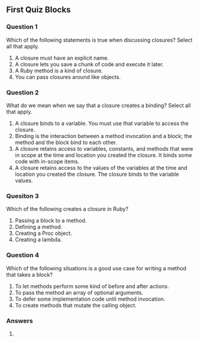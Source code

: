 ## First Quiz Blocks

### Question 1
Which of the following statements is true when discussing closures?  Select all that apply.

1.  A closure must have an explicit name.
2.  A closure lets you save a chunk of code and execute it later.
3.  A Ruby method is a kind of closure.
4.  You can pass closures around like objects.

### Question 2
What do we mean when we say that a closure creates a binding?  Select all that apply.

1.  A closure binds to a variable.  You must use that variable to access the closure.
2.  Binding is the interaction between a method invocation and a block; the method and the block bind to each other.
3.  A closure retains access to variables, constants, and methods that were in scope at the time and location you
created the closure.  It binds some code with in-scope items.
4.  A closure retains access to the values of the variables at the time and location you created the closure.  The
closure binds to the variable values.


### Quesiton 3
Which of the following creates a closure in Ruby?

1.  Passing a block to a method.
2.  Defining a method.
3.  Creating a Proc object.
4.  Creating a lambda.

### Question 4
Which of the following situations is a good use case for writing a method that takes a block?

1.  To let methods perform some kind of before and after actions.
2.  To pass the method an array of optional arguments.
3.  To defer some implementation code until method invocation.
4.  To create methods that mutate the calling object.

### Answers

1.  